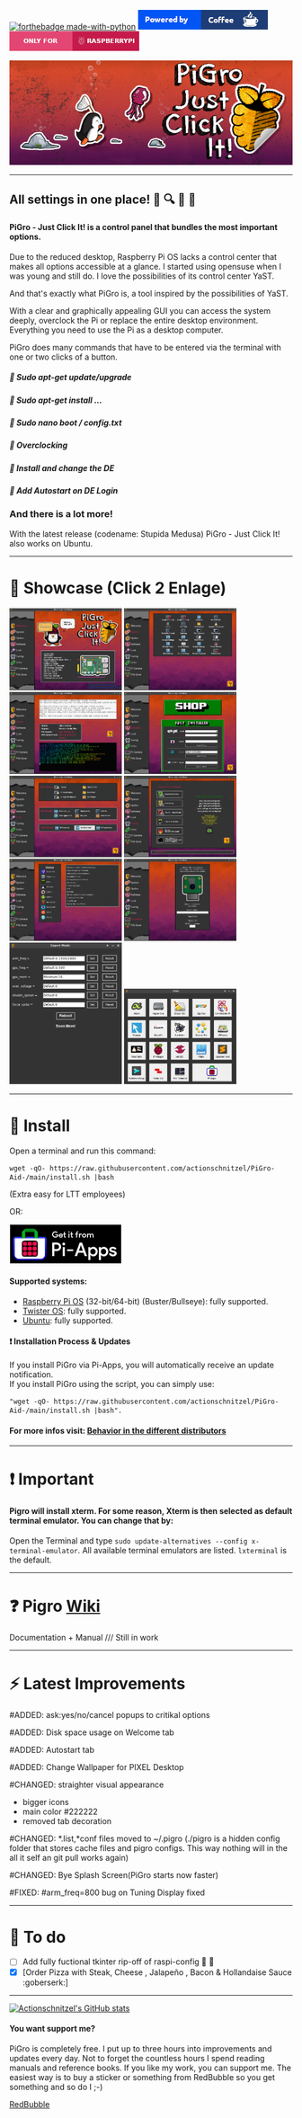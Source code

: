 [![forthebadge made-with-python](http://ForTheBadge.com/images/badges/made-with-python.svg)](https://www.python.org/)
![forthebadge made-with-coffee](https://github.com/actionschnitzel/tingsandstuff/blob/main/powered_by_coffee.png)
![forthebadge for-rpi](https://github.com/actionschnitzel/tingsandstuff/blob/main/4rpi.png)

![GUI](https://github.com/actionschnitzel/tingsandstuff/blob/main/header_SM.png)

---

## All settings in one place! :key: :mag: :hammer: :toilet:

#### PiGro - Just Click It! is a control panel that bundles the most important options.

Due to the reduced desktop, Raspberry Pi OS lacks a control center that makes all options accessible at a glance. I started using opensuse when I was young and still do. I love the possibilities of its control center YaST.

And that's exactly what PiGro is, a tool inspired by the possibilities of YaST.

With a clear and graphically appealing GUI you can access the system deeply, overclock the Pi or replace the entire desktop environment. Everything you need to use the Pi as a desktop computer.

PiGro does many commands that have to be entered via the terminal with one or two clicks of a button.

##### :wrench: Sudo apt-get update/upgrade

##### :wrench: Sudo apt-get install ...

##### :wrench: Sudo nano boot / config.txt

##### :wrench: Overclocking

##### :wrench: Install and change the DE

##### :wrench: Add Autostart on DE Login

### And there is a lot more!

With the latest release (codename: Stupida Medusa) PiGro - Just Click It! also works on Ubuntu.

---

# :doughnut: Showcase (Click 2 Enlage)

<img src="https://github.com/actionschnitzel/tingsandstuff/blob/main/Stupida_Medusa_Release/1.png" width="200"> <img src="https://github.com/actionschnitzel/tingsandstuff/blob/main/Stupida_Medusa_Release/2.png" width="200"> <img src="https://github.com/actionschnitzel/tingsandstuff/blob/main/Stupida_Medusa_Release/3.png" width="200"> <img src="https://github.com/actionschnitzel/tingsandstuff/blob/main/Stupida_Medusa_Release/4.png" width="200"> <img src="https://github.com/actionschnitzel/tingsandstuff/blob/main/Stupida_Medusa_Release/6.png" width="200"> <img src="https://github.com/actionschnitzel/tingsandstuff/blob/main/Stupida_Medusa_Release/7.png" width="200"> <img src="https://github.com/actionschnitzel/tingsandstuff/blob/main/Stupida_Medusa_Release/9.png" width="200"> <img src="https://github.com/actionschnitzel/tingsandstuff/blob/main/Stupida_Medusa_Release/10.png" width="200"> <img src="https://github.com/actionschnitzel/tingsandstuff/blob/main/Stupida_Medusa_Release/8.png" width="200"> <img src="https://github.com/actionschnitzel/tingsandstuff/blob/main/Stupida_Medusa_Release/5.png" width="200">

---

# :floppy_disk: Install

Open a terminal and run this command:

```
wget -qO- https://raw.githubusercontent.com/actionschnitzel/PiGro-Aid-/main/install.sh |bash
```

(Extra easy for LTT employees)

OR:

[![badge](https://github.com/Botspot/pi-apps/blob/master/icons/badge.png?raw=true)](https://github.com/Botspot/pi-apps)

#### Supported systems:

- [Raspberry Pi OS](https://www.raspberrypi.com/software/operating-systems/) (32-bit/64-bit) (Buster/Bullseye): fully supported.
- [Twister OS](https://twisteros.com/download.html): fully supported.
- [Ubuntu](https://ubuntu.com/download): fully supported.

#### :exclamation: Installation Process & Updates

If you install PiGro via Pi-Apps, you will automatically receive an update notification.  
If you install PiGro using the script, you can simply use:

```
"wget -qO- https://raw.githubusercontent.com/actionschnitzel/PiGro-Aid-/main/install.sh |bash".
```

#### For more infos visit: [Behavior in the different distributors](https://github.com/actionschnitzel/PiGro-Aid-/wiki/Behavior-in-the-different-distributors)

---

# :exclamation: Important

#### Pigro will install xterm. For some reason, Xterm is then selected as default terminal emulator. You can change that by:
     
Open the Terminal and type `sudo update-alternatives --config x-terminal-emulator`. All available terminal emulators are listed. `lxterminal` is the default.
     
---

# :question: Pigro [Wiki](https://github.com/actionschnitzel/PiGro-Aid-/wiki)

Documentation + Manual /// Still in work

---

# :zap: Latest Improvements



#ADDED: ask:yes/no/cancel popups to critikal options

#ADDED: Disk space usage on Welcome tab

#ADDED: Autostart tab

#ADDED: Change Wallpaper for PIXEL Desktop

#CHANGED: straighter visual appearance

- bigger icons     
- main color #222222    
- removed tab decoration    
    
#CHANGED: *.list,*conf files moved to ~/.pigro
(./pigro is a hidden config folder that stores cache files and pigro configs. This way nothing will in the all it self an git pull works again)

#CHANGED: Bye Splash Screen(PiGro starts now faster)    
    
#FIXED: #arm_freq=800 bug on Tuning Display fixed    

---

# :rocket: To do

- [ ] Add fully fuctional tkinter rip-off of raspi-config :partying_face: :imp:
- [x] [Order Pizza with Steak, Cheese , Jalapeño , Bacon & Hollandaise Sauce :goberserk:]

---

[![Actionschnitzel's GitHub stats](https://github-readme-stats.vercel.app/api?username=actionschnitzel)](https://github.com/actionschnitzel/github-readme-stats)

#### You want support me?

PiGro is completely free. I put up to three hours into improvements and updates every day. Not to forget the countless hours I spend reading manuals and reference books. If you like my work, you can support me. The easiest way is to buy a sticker or something from RedBubble so you get something and so do I ;-)

[RedBubble](https://www.redbubble.com/de/people/Actionschnitzel/shop?anchor=profile&asc=u)
